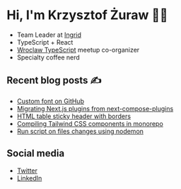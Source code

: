 # Hi, I'm Krzysztof Żuraw 👋🏻

- Team Leader at [Ingrid](https://www.ingrid.com/)
- TypeScript + React
- [Wroclaw TypeScript](https://www.meetup.com/WrocTypeScript/) meetup co-organizer
- Specialty coffee nerd

## Recent blog posts ✍️

<!-- FEED-START -->

- [Custom font on GitHub](https://krzysztofzuraw.com/writing/2022/custom-font-on-github/)
- [Migrating Next.js plugins from next-compose-plugins](https://krzysztofzuraw.com/writing/2022/migrating-next-js-plugins-from-next-compose-plugins/)
- [HTML table sticky header with borders](https://krzysztofzuraw.com/writing/2022/html-table-sticky-header-with-borders/)
- [Compiling Tailwind CSS components in monorepo](https://krzysztofzuraw.com/writing/2022/compiling-tailwind-css-components-in-monorepo/)
- [Run script on files changes using nodemon](https://krzysztofzuraw.com/writing/2022/run-script-on-files-changes-using-nodemon/)
<!-- FEED-END -->

## Social media

- [Twitter](https://twitter.com/krzysztof_zuraw)
- [LinkedIn](https://pl.linkedin.com/in/krzysztofzuraw)
